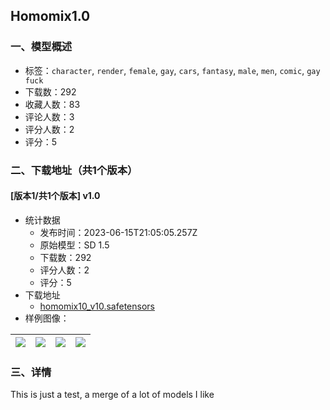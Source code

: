 ## Homomix1.0
### 一、模型概述

- 标签：`character`, `render`, `female`, `gay`, `cars`, `fantasy`, `male`, `men`, `comic`, `gay fuck`
- 下载数：292
- 收藏人数：83
- 评论人数：3
- 评分人数：2
- 评分：5

### 二、下载地址（共1个版本）

#### [版本1/共1个版本] v1.0

- 统计数据
  - 发布时间：2023-06-15T21:05:05.257Z
  - 原始模型：SD 1.5
  - 下载数：292
  - 评分人数：2
  - 评分：5
- 下载地址
  - [homomix10_v10.safetensors](https://civitai.com/api/download/models/96819)
- 样例图像：

| <img src="https://image.civitai.com/xG1nkqKTMzGDvpLrqFT7WA/49985534-bdec-433f-afd4-480b6d132ce4/width=450/1159082.jpeg" /> | <img src="https://image.civitai.com/xG1nkqKTMzGDvpLrqFT7WA/66ae8380-f964-4542-ba0a-b03c354ed5f7/width=450/1159148.jpeg" /> | <img src="https://image.civitai.com/xG1nkqKTMzGDvpLrqFT7WA/27587871-9c1c-42f5-9d06-1d0262b8d014/width=450/1159172.jpeg" /> | <img src="https://image.civitai.com/xG1nkqKTMzGDvpLrqFT7WA/046826b1-9aaf-4f7d-9891-c760fc18e290/width=450/1159174.jpeg" /> |
| ---- | ---- | ---- | ---- |


### 三、详情
<p>This is just a test, a merge of a lot of models I like</p>